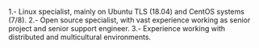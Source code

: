 1.- Linux specialist, mainly on Ubuntu TLS (18.04) and CentOS systems (7/8).
2.- Open source specialist, with vast experience working as senior project and senior support engineer.
3.- Experience working with distributed and multicultural environments.
 
